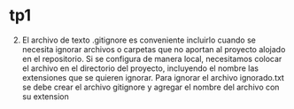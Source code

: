# tp1
2. El archivo de texto .gitignore es conveniente incluirlo cuando se necesita ignorar archivos o carpetas que no aportan al proyecto alojado en el repositorio. Si se configura de manera local, necesitamos colocar el archivo en el directorio del proyecto, incluyendo el nombre las extensiones que se quieren ignorar.
Para ignorar el archivo ignorado.txt se debe crear el archivo gitignore y agregar el nombre del archivo con su extension